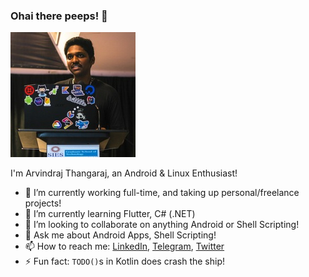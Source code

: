 ### Ohai there peeps! 👋

![me!](https://raw.githubusercontent.com/a7r3/a7r3/master/me.jpg)

I'm Arvindraj Thangaraj, an Android & Linux Enthusiast!

- 🔭 I’m currently working full-time, and taking up personal/freelance projects!
- 🌱 I’m currently learning Flutter, C# (.NET)
- 👯 I’m looking to collaborate on anything Android or Shell Scripting!
- 💬 Ask me about Android Apps, Shell Scripting!
- 📫 How to reach me: [LinkedIn](https://linkedin.com/in/arvindraj-thangaraj), [Telegram](https://t.me/I_Iz_N00b), [Twitter](https://twitter.com/no_0blife)
- ⚡ Fun fact: ```TODO()```s in Kotlin does crash the ship!
